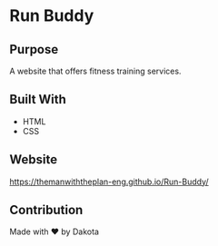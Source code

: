 # Run Buddy

## Purpose
A website that offers fitness training services.

## Built With
* HTML
* CSS

## Website
https://themanwiththeplan-eng.github.io/Run-Buddy/

## Contribution
Made with ❤️ by Dakota

